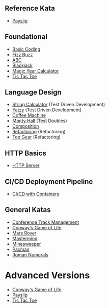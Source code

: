 ## Reference Kata

* [Payslip](kata-foundational/foundational-kata-payslip.md)


## Foundational

* [Basic Coding](kata-foundational/foundational-kata-the-very-basics.md)
* [Fizz Buzz](kata-foundational/foundational-kata-fizzbuzz.md)
* [ABC](kata-foundational/foundational-kata-abc.md)
* [Blackjack](kata-foundational/foundational-kata-blackjack.md)
* [Magic Year Calculator](kata-foundational/foundational-kata-magic-year.md)
* [Tic Tac Toe](kata-tic-tac-toe/kata-tic-tac-toe.md)


## Language Design
* [String Calculator](kata-string-calculator.md) (Test Driven Development) 
* [Yatzy](kata-yatzy.md) (Test Driven Development)
* [Coffee Machine](kata-coffee-machine.md)
* [Monty Hall](kata-monty-hall.md) (Test Doubles) 
* [Composition](kata-composition/kata-composition.md)
* [Refactoring](kata-refactoring/kata-refactoring.md) (Refactoring)
* [Top Gear](kata-top-gear/kata-top-gear.md) (Refactoring)


## HTTP Basics
* [HTTP Server](kata-http-server.md)


## CI/CD Deployment Pipeline
* [CI/CD with Containers](kata-cicd.md)


## General Katas
* [Conference Track Management](kata-conference-track-management.md)
* [Conway's Game of Life](kata-conways-game-of-life/kata-conways-game-of-life.md)
* [Mars Rover](kata-mars-rover.md)
* [Mastermind](kata-master-mind.md)
* [Minesweeper](kata-minesweeper.md)
* [Pacman](kata-packman.md)
* [Roman Numerals](kata-roman-numeral.md)


# Advanced Versions
* [Conway's Game of Life](kata-conways-game-of-life/kata-conways-game-of-life-advanced.md)
* [Payslip](kata-payslip/kata-payslip.md)
* [Tic Tac Toe](kata-tic-tac-toe/kata-tic-tac-toe-advanced.md)
